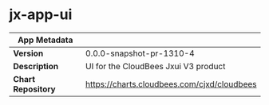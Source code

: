 # jx-app-ui

|App Metadata||
|---|---|
| **Version** | 0.0.0-snapshot-pr-1310-4 |
| **Description** | UI for the CloudBees Jxui V3 product |
| **Chart Repository** | https://charts.cloudbees.com/cjxd/cloudbees |
